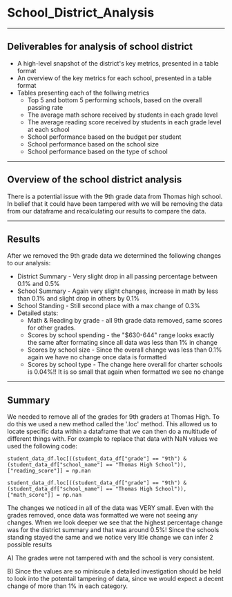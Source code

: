 # School_District_Analysis

---
## Deliverables for analysis of school district
- A high-level snapshot of the district's key metrics, presented in a table format
- An overview of the key metrics for each school, presented in a table format
- Tables presenting each of the follwing metrics
    - Top 5 and bottom 5 performing schools, based on the overall passing rate
    - The average math schore received by students in each grade level
    - The average reading score received by students in each grade level at each school
    - School performance based on the budget per student
    - School performance based on the school size
    - School performance based on the type of school
---
## Overview of the school district analysis
There is a potential issue with the 9th grade data from Thomas high school. In belief that it could have been tampered with we will be removing the data from our dataframe and recalculating our results to compare the data. 

---
## Results
After we removed the 9th grade data we determined the following changes to our analysis:
- District Summary - Very slight drop in all passing percentage between 0.1% and 0.5%
- School Summary - Again very slight changes, increase in math by less than 0.1% and slight drop in others by 0.1%
- School Standing - Still second place with a max change of 0.3%
- Detailed stats:
    - Math & Reading by grade - all 9th grade data removed, same scores for other grades.
    - Scores by school spending - the "$630-644" range looks exactly the same after formating since all data was less than 1% in change
    - Scores by school size - Since the overall change was less than 0.1% again we have no change once data is formatted 
    - Scores by school type - The change here overall for charter schools is 0.04%!! It is so small that again when formatted we see no change

---
## Summary

We needed to remove all of the grades for 9th graders at Thomas High. To do this we used a new method called the '.loc' method. This allowed us to locate specific data within a dataframe that we can then do a multitude of different things with. For example to replace that data with NaN values we used the following code:

```
student_data_df.loc[((student_data_df["grade"] == "9th") & (student_data_df["school_name"] == "Thomas High School")), ["reading_score"]] = np.nan

student_data_df.loc[((student_data_df["grade"] == "9th") & (student_data_df["school_name"] == "Thomas High School")), ["math_score"]] = np.nan
```

The changes we noticed in all of the data was VERY small. Even with the grades removed, once data was formatted we were not seeing any changes. When we look deeper we see that the highest percentage change was for the district summary and that was around 0.5%! Since the schools standing stayed the same and we notice very litle change we can infer 2 possible results 

A) The grades were not tampered with and the school is very consistent.
  
B) Since the values are so miniscule a detailed investigation should be held to look into the potentail tampering of data, since we would expect a decent change of more than 1% in each category.